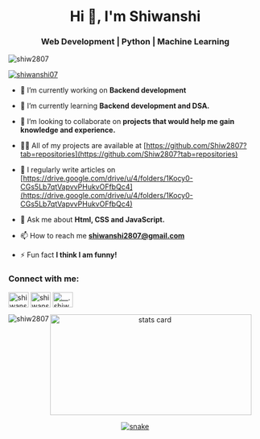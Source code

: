 <h1 align="center">Hi 👋, I'm Shiwanshi</h1>
<h3 align="center">Web Development | Python | Machine Learning</h3>

<p align="left"> <img src="https://komarev.com/ghpvc/?username=shiw2807&label=Profile%20views&color=0e75b6&style=flat" alt="shiw2807" /> </p>

<p align="left"> <a href="https://twitter.com/shiwanshi07" target="blank"><img src="https://img.shields.io/twitter/follow/shiwanshi07?logo=twitter&style=for-the-badge" alt="shiwanshi07" /></a> </p>

- 🔭 I’m currently working on **Backend development**

- 🌱 I’m currently learning **Backend development and DSA.**

- 👯 I’m looking to collaborate on **projects that would help me gain knowledge and experience.**

- 👨‍💻 All of my projects are available at [https://github.com/Shiw2807?tab=repositories](https://github.com/Shiw2807?tab=repositories)

- 📝 I regularly write articles on [https://drive.google.com/drive/u/4/folders/1Kocy0-CGs5Lb7qtVapvvPHukvOFfbQc4](https://drive.google.com/drive/u/4/folders/1Kocy0-CGs5Lb7qtVapvvPHukvOFfbQc4)

- 💬 Ask me about **Html, CSS and JavaScript.**

- 📫 How to reach me **shiwanshi2807@gmail.com**

- ⚡ Fun fact **I think I am funny!**

<h3 align="left">Connect with me:</h3>
<p align="left">
<a href="https://twitter.com/shiwanshi07" target="blank"><img align="center" src="https://raw.githubusercontent.com/rahuldkjain/github-profile-readme-generator/master/src/images/icons/Social/twitter.svg" alt="shiwanshi07" height="30" width="40" /></a>
<a href="https://linkedin.com/in/shiwanshi pandey" target="blank"><img align="center" src="https://raw.githubusercontent.com/rahuldkjain/github-profile-readme-generator/master/src/images/icons/Social/linked-in-alt.svg" alt="shiwanshi pandey" height="30" width="40" /></a>
<a href="https://instagram.com/__.shiww" target="blank"><img align="center" src="https://raw.githubusercontent.com/rahuldkjain/github-profile-readme-generator/master/src/images/icons/Social/instagram.svg" alt="__.shiww" height="30" width="40" /></a>
</p>

<p><img align="left" src="https://github-readme-stats.vercel.app/api/top-langs?username=shiw2807&show_icons=true&locale=en&layout=compact" alt="shiw2807" /></p>

<p>
<a align= "center" href="https://github.com/waqartabish2807">
<img alt= "stats card" height="200px" width="400" src="https://github-readme-streak-stats.herokuapp.com/?user=shiw2807&theme=highcontrast">
</p>

<p align="center">
  <img src="https://github.com/ishikkkkaaaa/ishikkkkaaaa/raw/output/github-contribution-grid-snake.svg" alt="snake"></center>
</p>

